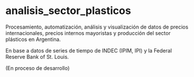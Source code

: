 # analisis_sector_plasticos
Procesamiento, automatización, análisis y visualización de datos de precios internacionales, precios internos mayoristas y producción del sector plásticos en Argentina. 

En base a datos de series de tiempo de INDEC (IPIM, IPI) y la Federal Reserve Bank of St. Louis. 

(En proceso de desarrollo)
